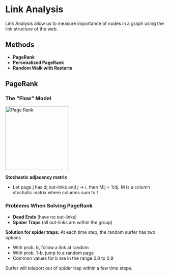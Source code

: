 # Link Analysis 

Link Analysis allow us to measure importance of nodes in a graph using the link structure of the web.

## Methods

- **PageRank**
- **Personalized PageRank**
- **Random Walk with Restarts**

## PageRank

### The "Flow" Model

<img src="https://github.com/zixi-liu/Graphical-Neural-Network/blob/main/Img/page-rank.PNG" alt="Page Rank" width = "200px" />

**Stochastic adjacency matrix**

- Let page j has dj out-links and j -> i, then Mij = 1/dj. M is a column stochatic matrix where columns sum to 1.

### Problems When Solving PageRank

- **Dead Ends** (have no out-links)
- **Spider Traps** (all out-links are within the group)

**Solution for spider traps:** At each time step, the random surfer has two options
-  With prob. b, follow a link at random
-  With prob. 1-b, jump to a random page
-  Common values for b are in the range 0.8 to 0.9

Surfer will teleport out of spider trap within a few time steps.
